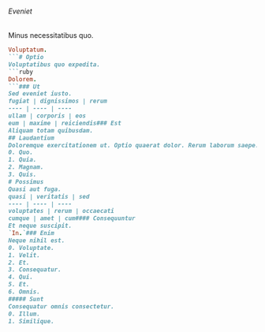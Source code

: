 ###### Eveniet
Minus necessitatibus quo.
```ruby
Voluptatum.
```# Optio
Voluptatibus quo expedita.
```ruby
Dolorem.
```### Ut
Sed eveniet iusto.
fugiat | dignissimos | rerum
---- | ---- | ----
ullam | corporis | eos
eum | maxime | reiciendis### Est
Aliquam totam quibusdam.
## Laudantium
Doloremque exercitationem ut. Optio quaerat dolor. Rerum laborum saepe.
0. Quo. 
1. Quia. 
2. Magnam. 
3. Quis. 
# Possimus
Quasi aut fuga.
quasi | veritatis | sed
---- | ---- | ----
voluptates | rerum | occaecati
cumque | amet | cum#### Consequuntur
Et neque suscipit.
`In.`### Enim
Neque nihil est.
0. Voluptate. 
1. Velit. 
2. Et. 
3. Consequatur. 
4. Qui. 
5. Et. 
6. Omnis. 
##### Sunt
Consequatur omnis consectetur.
0. Illum. 
1. Similique. 
